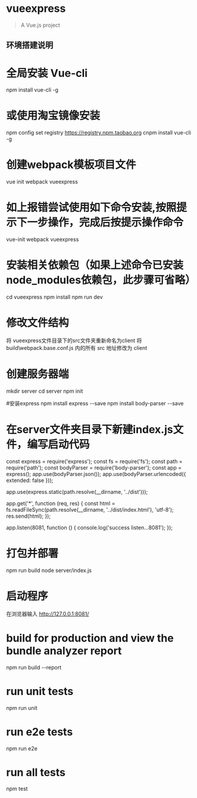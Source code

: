 # vueexpress

> A Vue.js project

## 环境搭建说明

# 全局安装 Vue-cli
npm install vue-cli -g

# 或使用淘宝镜像安装
npm config set registry https://registry.npm.taobao.org
cnpm install vue-cli -g

# 创建webpack模板项目文件
vue init webpack vueexpress

# 如上报错尝试使用如下命令安装,按照提示下一步操作，完成后按提示操作命令
vue-init webpack vueexpress

# 安装相关依赖包（如果上述命令已安装node_modules依赖包，此步骤可省略）
cd vueexpress
npm install 
npm run dev

# 修改文件结构
将 vueexpress文件目录下的src文件夹重新命名为client
将 build\webpack.base.conf.js 内的所有 src 地址修改为 client

# 创建服务器端
mkdir server
cd server
npm init

#安装express
npm install express --save
npm install body-parser --save

# 在server文件夹目录下新建index.js文件，编写启动代码

const express = require('express');
const fs = require('fs');
const path = require('path');
const bodyParser = require('body-parser');
const app = express();
app.use(bodyParser.json());
app.use(bodyParser.urlencoded({ extended: false }));

app.use(express.static(path.resolve(__dirname, '../dist')));

app.get('*', function (req, res) {
    const html = fs.readFileSync(path.resolve(__dirname, '../dist/index.html'), 'utf-8');
    res.send(html);
});

app.listen(8081, function () {
    console.log('success listen...8081');
});


# 打包并部署
npm run build
node server/index.js

# 启动程序
在浏览器输入 http://127.0.0.1:8081/ 

# build for production and view the bundle analyzer report
npm run build --report

# run unit tests
npm run unit

# run e2e tests
npm run e2e

# run all tests
npm test

